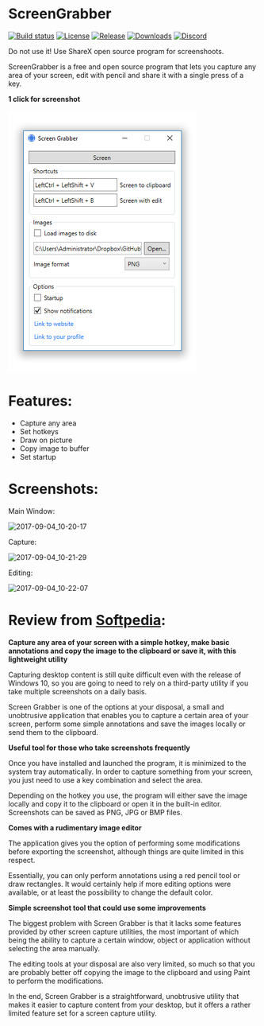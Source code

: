 # ScreenGrabber

[![Build status](https://img.shields.io/appveyor/ci/qvepoy/ScreenGrabber.svg?label=Build&maxAge=60)](https://ci.appveyor.com/project/qvepoy/ScreenGrabber)
[![License](https://img.shields.io/github/license/qvepoy/ScreenGrabber.svg?label=License&maxAge=86400)](./LICENSE.txt)
[![Release](https://img.shields.io/github/release/qvepoy/ScreenGrabber.svg?label=Release&maxAge=60)](https://github.com/qvepoy/ScreenGrabber/releases/latest)
[![Downloads](https://img.shields.io/github/downloads/qvepoy/ScreenGrabber/total.svg?label=Downloads&maxAge=60)](https://github.com/qvepoy/ScreenGrabber/releases/latest)
[![Discord](https://discordapp.com/api/guilds/356095189317582848/widget.png)](https://discord.gg/NzJnYGF)

Do not use it! Use ShareX open source program for screenshoots.

ScreenGrabber is a free and open source program that lets you capture any area of your screen, edit with pencil and share it with a single press of a key. 

**1 click for screenshot**

<img src="program.png"/>

# Features: 

- Capture any area
- Set hotkeys
- Draw on picture
- Copy image to buffer
- Set startup

# Screenshots:

Main Window:

![2017-09-04_10-20-17](https://user-images.githubusercontent.com/23909416/30016038-0d496c20-915c-11e7-9f8f-f3372a3f8b12.gif)

Capture:

![2017-09-04_10-21-29](https://user-images.githubusercontent.com/23909416/30016052-217c1666-915c-11e7-870b-98b0b08f5d9f.gif)

Editing:

![2017-09-04_10-22-07](https://user-images.githubusercontent.com/23909416/30016041-12e5022a-915c-11e7-968a-22b84175ed7e.gif)

   [softpedia]: <http://www.softpedia.com/get/Multimedia/Graphic/Graphic-Capture/qvepoy-Screen-Grabber.shtml>
   
# Review from [Softpedia][softpedia]:

**Capture any area of your screen with a simple hotkey, make basic annotations and copy the image to the clipboard or save it, with this lightweight utility**

Capturing desktop content is still quite difficult even with the release of Windows 10, so you are going to need to rely on a third-party utility if you take multiple screenshots on a daily basis.

Screen Grabber is one of the options at your disposal, a small and unobtrusive application that enables you to capture a certain area of your screen, perform some simple annotations and save the images locally or send them to the clipboard.

**Useful tool for those who take screenshots frequently**

Once you have installed and launched the program, it is minimized to the system tray automatically. In order to capture something from your screen, you just need to use a key combination and select the area.

Depending on the hotkey you use, the program will either save the image locally and copy it to the clipboard or open it in the built-in editor. Screenshots can be saved as PNG, JPG or BMP files.

**Comes with a rudimentary image editor**

The application gives you the option of performing some modifications before exporting the screenshot, although things are quite limited in this respect.

Essentially, you can only perform annotations using a red pencil tool or draw rectangles. It would certainly help if more editing options were available, or at least the possibility to change the default color.

**Simple screenshot tool that could use some improvements**

The biggest problem with Screen Grabber is that it lacks some features provided by other screen capture utilities, the most important of which being the ability to capture a certain window, object or application without selecting the area manually.

The editing tools at your disposal are also very limited, so much so that you are probably better off copying the image to the clipboard and using Paint to perform the modifications.

In the end, Screen Grabber is a straightforward, unobtrusive utility that makes it easier to capture content from your desktop, but it offers a rather limited feature set for a screen capture utility.
